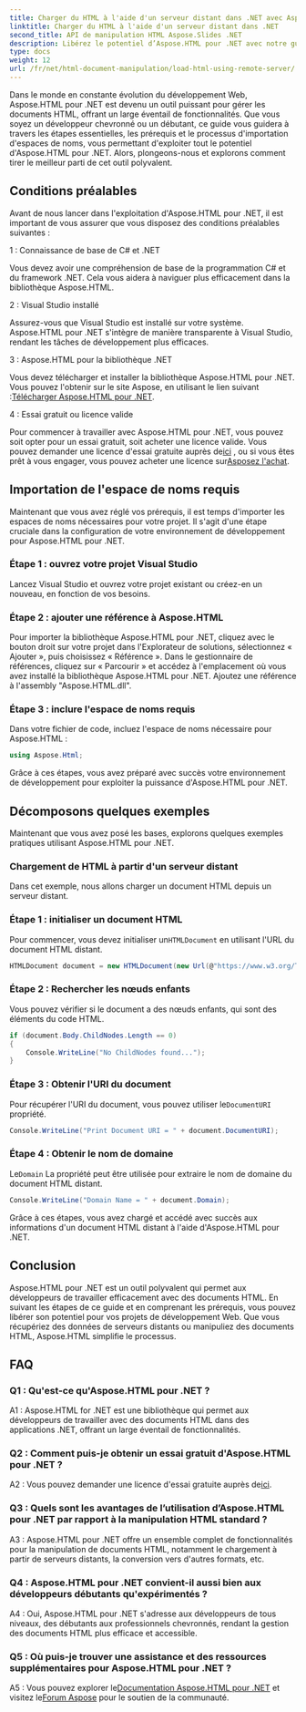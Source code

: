 ```yaml
---
title: Charger du HTML à l'aide d'un serveur distant dans .NET avec Aspose.HTML
linktitle: Charger du HTML à l'aide d'un serveur distant dans .NET
second_title: API de manipulation HTML Aspose.Slides .NET
description: Libérez le potentiel d’Aspose.HTML pour .NET avec notre guide complet. Découvrez comment importer des espaces de noms, accéder à des documents HTML distants, et bien plus encore.
type: docs
weight: 12
url: /fr/net/html-document-manipulation/load-html-using-remote-server/
---
```


Dans le monde en constante évolution du développement Web, Aspose.HTML pour .NET est devenu un outil puissant pour gérer les documents HTML, offrant un large éventail de fonctionnalités. Que vous soyez un développeur chevronné ou un débutant, ce guide vous guidera à travers les étapes essentielles, les prérequis et le processus d'importation d'espaces de noms, vous permettant d'exploiter tout le potentiel d'Aspose.HTML pour .NET. Alors, plongeons-nous et explorons comment tirer le meilleur parti de cet outil polyvalent.

## Conditions préalables

Avant de nous lancer dans l'exploitation d'Aspose.HTML pour .NET, il est important de vous assurer que vous disposez des conditions préalables suivantes :

1 : Connaissance de base de C# et .NET

Vous devez avoir une compréhension de base de la programmation C# et du framework .NET. Cela vous aidera à naviguer plus efficacement dans la bibliothèque Aspose.HTML.

2 : Visual Studio installé

Assurez-vous que Visual Studio est installé sur votre système. Aspose.HTML pour .NET s'intègre de manière transparente à Visual Studio, rendant les tâches de développement plus efficaces.

3 : Aspose.HTML pour la bibliothèque .NET

 Vous devez télécharger et installer la bibliothèque Aspose.HTML pour .NET. Vous pouvez l'obtenir sur le site Aspose, en utilisant le lien suivant :[Télécharger Aspose.HTML pour .NET](https://releases.aspose.com/html/net/).

4 : Essai gratuit ou licence valide

 Pour commencer à travailler avec Aspose.HTML pour .NET, vous pouvez soit opter pour un essai gratuit, soit acheter une licence valide. Vous pouvez demander une licence d'essai gratuite auprès de[ici](https://releases.aspose.com/) , ou si vous êtes prêt à vous engager, vous pouvez acheter une licence sur[Asposez l'achat](https://purchase.aspose.com/buy).

## Importation de l'espace de noms requis

Maintenant que vous avez réglé vos prérequis, il est temps d'importer les espaces de noms nécessaires pour votre projet. Il s'agit d'une étape cruciale dans la configuration de votre environnement de développement pour Aspose.HTML pour .NET.

### Étape 1 : ouvrez votre projet Visual Studio

Lancez Visual Studio et ouvrez votre projet existant ou créez-en un nouveau, en fonction de vos besoins.

### Étape 2 : ajouter une référence à Aspose.HTML

Pour importer la bibliothèque Aspose.HTML pour .NET, cliquez avec le bouton droit sur votre projet dans l'Explorateur de solutions, sélectionnez « Ajouter », puis choisissez « Référence ». Dans le gestionnaire de références, cliquez sur « Parcourir » et accédez à l'emplacement où vous avez installé la bibliothèque Aspose.HTML pour .NET. Ajoutez une référence à l'assembly "Aspose.HTML.dll".

### Étape 3 : inclure l'espace de noms requis

Dans votre fichier de code, incluez l'espace de noms nécessaire pour Aspose.HTML :

```csharp
using Aspose.Html;
```

Grâce à ces étapes, vous avez préparé avec succès votre environnement de développement pour exploiter la puissance d'Aspose.HTML pour .NET.

## Décomposons quelques exemples

Maintenant que vous avez posé les bases, explorons quelques exemples pratiques utilisant Aspose.HTML pour .NET.

### Chargement de HTML à partir d'un serveur distant

Dans cet exemple, nous allons charger un document HTML depuis un serveur distant.

### Étape 1 : initialiser un document HTML

 Pour commencer, vous devez initialiser un`HTMLDocument` en utilisant l'URL du document HTML distant.

```csharp
HTMLDocument document = new HTMLDocument(new Url(@"https://www.w3.org/TR/html5/"));
```

### Étape 2 : Rechercher les nœuds enfants

Vous pouvez vérifier si le document a des nœuds enfants, qui sont des éléments du code HTML.

```csharp
if (document.Body.ChildNodes.Length == 0)
{
    Console.WriteLine("No ChildNodes found...");
}
```

### Étape 3 : Obtenir l'URI du document

 Pour récupérer l'URI du document, vous pouvez utiliser le`DocumentURI` propriété.

```csharp
Console.WriteLine("Print Document URI = " + document.DocumentURI);
```

### Étape 4 : Obtenir le nom de domaine

 Le`Domain` La propriété peut être utilisée pour extraire le nom de domaine du document HTML distant.

```csharp
Console.WriteLine("Domain Name = " + document.Domain);
```

Grâce à ces étapes, vous avez chargé et accédé avec succès aux informations d'un document HTML distant à l'aide d'Aspose.HTML pour .NET.

## Conclusion

Aspose.HTML pour .NET est un outil polyvalent qui permet aux développeurs de travailler efficacement avec des documents HTML. En suivant les étapes de ce guide et en comprenant les prérequis, vous pouvez libérer son potentiel pour vos projets de développement Web. Que vous récupériez des données de serveurs distants ou manipuliez des documents HTML, Aspose.HTML simplifie le processus.

## FAQ

### Q1 : Qu'est-ce qu'Aspose.HTML pour .NET ?

A1 : Aspose.HTML for .NET est une bibliothèque qui permet aux développeurs de travailler avec des documents HTML dans des applications .NET, offrant un large éventail de fonctionnalités.

### Q2 : Comment puis-je obtenir un essai gratuit d'Aspose.HTML pour .NET ?

 A2 : Vous pouvez demander une licence d'essai gratuite auprès de[ici](https://releases.aspose.com/).

### Q3 : Quels sont les avantages de l’utilisation d’Aspose.HTML pour .NET par rapport à la manipulation HTML standard ?

A3 : Aspose.HTML pour .NET offre un ensemble complet de fonctionnalités pour la manipulation de documents HTML, notamment le chargement à partir de serveurs distants, la conversion vers d'autres formats, etc.

### Q4 : Aspose.HTML pour .NET convient-il aussi bien aux développeurs débutants qu'expérimentés ?

A4 : Oui, Aspose.HTML pour .NET s'adresse aux développeurs de tous niveaux, des débutants aux professionnels chevronnés, rendant la gestion des documents HTML plus efficace et accessible.

### Q5 : Où puis-je trouver une assistance et des ressources supplémentaires pour Aspose.HTML pour .NET ?

 A5 : Vous pouvez explorer le[Documentation Aspose.HTML pour .NET](https://reference.aspose.com/html/net/) et visitez le[Forum Aspose](https://forum.aspose.com/) pour le soutien de la communauté.